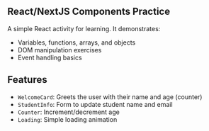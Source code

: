 ## React/NextJS Components Practice

A simple React activity for learning. It demonstrates:

- Variables, functions, arrays, and objects
- DOM manipulation exercises
- Event handling basics
  

## Features

- `WelcomeCard`: Greets the user with their name and age (counter)
- `StudentInfo`: Form to update student name and email
- `Counter`: Increment/decrement age
- `Loading`: Simple loading animation
